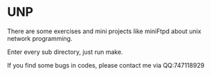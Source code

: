 UNP
===

There are some exercises  and mini projects like miniFtpd about unix network programming.

Enter every sub directory, just run make.

If you find some bugs in codes, please contact me via QQ:747118929

